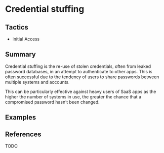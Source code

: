 # Credential stuffing

## Tactics
* Initial Access

## Summary
Credential stuffing is the re-use of stolen credentials, often from leaked password databases, in an attempt to authenticate to other apps. This is often successful due to the tendency of users to share passwords between multiple systems and accounts.

This can be particularly effective against heavy users of SaaS apps as the higher the number of systems in use, the greater the chance that a compromised password hasn’t been changed.


## Examples

## References

TODO